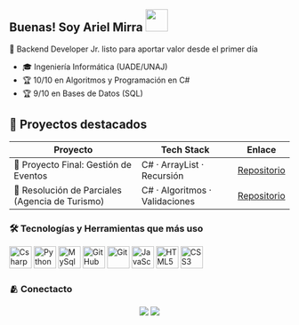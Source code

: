 ## Buenas! Soy Ariel Mirra <img src="https://raw.githubusercontent.com/iampavangandhi/iampavangandhi/master/gifs/Hi.gif" width="40" />

🚀 Backend Developer Jr. listo para aportar valor desde el primer día
- 🎓 Ingeniería Informática (UADE/UNAJ)  
- 🏆 10/10 en Algoritmos y Programación en C#  
- 🏆 9/10 en Bases de Datos (SQL)

## 📂 Proyectos destacados
| Proyecto                                     | Tech Stack                 | Enlace                                                                 |
|----------------------------------------------|----------------------------|------------------------------------------------------------------------|
| 🎯 Proyecto Final: Gestión de Eventos        | C# · ArrayList · Recursión | [Repositorio](https://github.com/franpipito/ProyectoFinal_AyP_UNAJ)   |
| 🧩 Resolución de Parciales (Agencia de Turismo) | C# · Algoritmos · Validaciones | [Repositorio](https://github.com/franpipito/parciales-csharp-unaj) |


### 🛠️ Tecnologías y Herramientas que más uso
<div align="left">
  <!-- C#-->
  <img src="https://cdn.jsdelivr.net/gh/devicons/devicon/icons/csharp/csharp-original.svg" alt="Csharp" width="40" height="40"/>
  <!-- Python -->
  <img src="https://cdn.jsdelivr.net/gh/devicons/devicon/icons/python/python-original.svg" alt="Python" width="40" height="40"/>
  <!-- MySql -->
  <img src="https://cdn.jsdelivr.net/gh/devicons/devicon/icons/mysql/mysql-original.svg" alt="MySql" width="40" height="40"/>
  <!-- GitHub -->
  <img src="https://cdn.jsdelivr.net/gh/devicons/devicon/icons/github/github-original.svg" alt="GitHub" width="40" height="40"/>
  <!-- Git -->
  <img src="https://cdn.jsdelivr.net/gh/devicons/devicon/icons/git/git-original.svg" alt="Git" width="40" height="40"/>
  <!-- JavaScript -->
  <img src="https://cdn.jsdelivr.net/gh/devicons/devicon/icons/javascript/javascript-original.svg" alt="JavaScript" width="40" height="40"/>
  <!-- HTML5 -->
  <img src="https://cdn.jsdelivr.net/gh/devicons/devicon/icons/html5/html5-original.svg" alt="HTML5" width="40" height="40"/>
  <!-- CSS3 -->
  <img src="https://cdn.jsdelivr.net/gh/devicons/devicon/icons/css3/css3-original.svg" alt="CSS3" width="40" height="40"/>
</div>

 
### 🫂 Conectacto
<div align="center">
  <a href="https://www.linkedin.com/in/francopipito/" target="_blank"><img src="https://img.shields.io/badge/-LinkedIn-%230077B5?style=for-the-badge&logo=linkedin&logoColor=white" target="_blank"></a> 
  <a href = "mailto:franpipito7@gmail.com"><img src="https://img.shields.io/badge/-Gmail-%23333?style=for-the-badge&logo=gmail&logoColor=white" target="_blank"></a>
</div>

